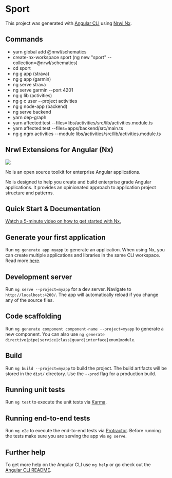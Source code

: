 # Sport

This project was generated with [Angular CLI](https://github.com/angular/angular-cli) using [Nrwl Nx](https://nrwl.io/nx).

## Commands

- yarn global add @nrwl/schematics
- create-nx-workspace sport (ng new "sport" --collection=@nrwl/schematics)
- cd sport
- ng g app (strava)
- ng g app (garmin)
- ng serve strava
- ng serve garmin --port 4201
- ng g lib (activities)
- ng g c user --project activities
- ng g node-app (backend)
- ng serve backend
- yarn dep-graph
- yarn affected:test --files=libs/activities/src/lib/activities.module.ts
- yarn affected:test --files=apps/backend/src/main.ts
- ng g ngrx activities --module libs/activities/src/lib/activities.module.ts

## Nrwl Extensions for Angular (Nx)

<a href="https://nrwl.io/nx"><img src="https://preview.ibb.co/mW6sdw/nx_logo.png"></a>

Nx is an open source toolkit for enterprise Angular applications.

Nx is designed to help you create and build enterprise grade Angular applications. It provides an opinionated approach to application project structure and patterns.

## Quick Start & Documentation

[Watch a 5-minute video on how to get started with Nx.](http://nrwl.io/nx)

## Generate your first application

Run `ng generate app myapp` to generate an application. When using Nx, you can create multiple applications and libraries in the same CLI workspace. Read more [here](http://nrwl.io/nx).

## Development server

Run `ng serve --project=myapp` for a dev server. Navigate to `http://localhost:4200/`. The app will automatically reload if you change any of the source files.

## Code scaffolding

Run `ng generate component component-name --project=myapp` to generate a new component. You can also use `ng generate directive|pipe|service|class|guard|interface|enum|module`.

## Build

Run `ng build --project=myapp` to build the project. The build artifacts will be stored in the `dist/` directory. Use the `--prod` flag for a production build.

## Running unit tests

Run `ng test` to execute the unit tests via [Karma](https://karma-runner.github.io).

## Running end-to-end tests

Run `ng e2e` to execute the end-to-end tests via [Protractor](http://www.protractortest.org/).
Before running the tests make sure you are serving the app via `ng serve`.

## Further help

To get more help on the Angular CLI use `ng help` or go check out the [Angular CLI README](https://github.com/angular/angular-cli/blob/master/README.md).
